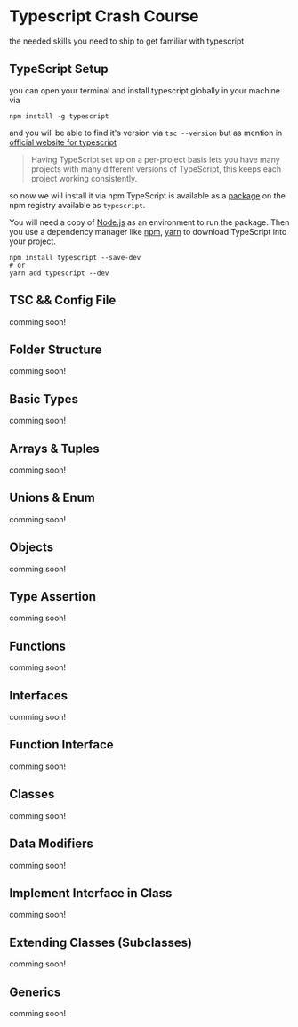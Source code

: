 # Typescript Crash Course
the needed skills you need to ship to get familiar with typescript 

## TypeScript Setup

you can open your terminal and install typescript globally in your machine via 
```shell
npm install -g typescript
```
and you will be able to find it's version via `tsc --version` but as mention in [official website for 
typescript](https://www.typescriptlang.org/download) 

> Having TypeScript set up on a per-project basis lets you have many projects with many different versions of TypeScript, this keeps each project working consistently.

so now we will install it via npm TypeScript is available as a [package](https://www.npmjs.com/package/typescript) on the npm registry available as `typescript`.

You will need a copy of [Node.js](https://nodejs.org/en/) as an environment to run the package. Then you use a dependency manager like [npm](https://www.npmjs.com/), [yarn](https://yarnpkg.com/) to download TypeScript into your project.

```shell
npm install typescript --save-dev
# or 
yarn add typescript --dev
```

## TSC && Config File

comming soon!


## Folder Structure

comming soon!

## Basic Types

comming soon!

## Arrays & Tuples

comming soon!

## Unions & Enum

comming soon!

## Objects

comming soon!

## Type Assertion

comming soon!

## Functions

comming soon!

## Interfaces

comming soon!

## Function Interface

comming soon!

## Classes

comming soon!

## Data Modifiers

comming soon!

## Implement Interface in Class

comming soon!

## Extending Classes (Subclasses)

comming soon!

## Generics

comming soon!
